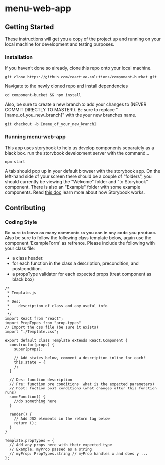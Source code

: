 # menu-web-app

<Add description here>

## Getting Started

These instructions will get you a copy of the project up and running on your local machine for development and testing purposes.

### Installation

If you haven’t done so already, clone this repo onto your local machine.

```
git clone https://github.com/reactive-solutions/component-bucket.git
```

Navigate to the newly cloned repo and install dependencies

```
cd component-bucket && npm install
```

Also, be sure to create a new branch to add your changes to (NEVER COMMIT DIRECTLY TO MASTER!). Be sure to replace "[name_of_you_new_branch]" with the your new branches name.

```
git checkout -b [name_of_your_new_branch]
```

<add other installs ex firebase>
  
<Need env.js..>

### Running menu-web-app

This app uses storybook to help us develop components separately as a black box, run the storybook development server with the command...

```
npm start 
```

A tab should pop up in your default browser with the storybook app. On the left-hand side of your screen there should be a couple of "folders", you should currently be viewing the "Welcome" folder and "to Storybook" component. There is also an "Example" folder with some example components. Read [this doc](https://storybook.js.org/docs/basics/introduction/) learn more about how Storybook works.

## Contributing



### Coding Style

Be sure to leave as many comments as you can in any code you produce. Also be sure to follow the following class template below, again use the component 'ExampleForm' as refrence. Please include the following with your class file:
* a class header.
* for each function in the class a description, precondition, and postcondition.
* a propsType validator for each expected props (treat component as black box)

```
/*
 * Template.js
 *
 * Des:
 *    description of class and any useful info
 * 
 */
import React from "react";
import PropTypes from "prop-types";
// Import the css file (be sure it exists)
import "./Template.css";

export default class Template extends React.Component {
  constructor(props) {
    super(props);
    
    // Add states below, comment a description inline for each!
    this.state = {   
    };
  }
  
  // Des: function description
  // Pre: function pre conditions (what is the expected parameters)
  // Post: fuction post conditions (what changes after this function runs)
  someFunction() {
    //do something here
  }

  render() {
    // Add JSX elements in the return tag below
    return ();
  }
}

Template.propTypes = {
  // Add any props here with their expected type 
  // Example, myProp passed as a string
  // myProp: PropTypes.string // myProp handles x and does y ...
};
```



